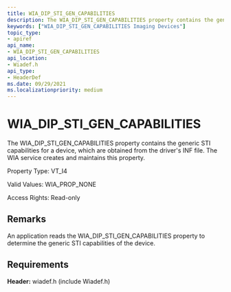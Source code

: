 ```yaml
---
title: WIA_DIP_STI_GEN_CAPABILITIES
description: The WIA_DIP_STI_GEN_CAPABILITIES property contains the generic STI capabilities for a device, which are obtained from the driver's INF file. The WIA service creates and maintains this property.
keywords: ["WIA_DIP_STI_GEN_CAPABILITIES Imaging Devices"]
topic_type:
- apiref
api_name:
- WIA_DIP_STI_GEN_CAPABILITIES
api_location:
- Wiadef.h
api_type:
- HeaderDef
ms.date: 09/29/2021
ms.localizationpriority: medium
---
```


# WIA_DIP_STI_GEN_CAPABILITIES

The WIA_DIP_STI_GEN_CAPABILITIES property contains the generic STI capabilities for a device, which are obtained from the driver's INF file. The WIA service creates and maintains this property.

Property Type: VT_I4

Valid Values: WIA_PROP_NONE

Access Rights: Read-only

## Remarks

An application reads the WIA_DIP_STI_GEN_CAPABILITIES property to determine the generic STI capabilities of the device.

## Requirements

**Header:** wiadef.h (include Wiadef.h)
